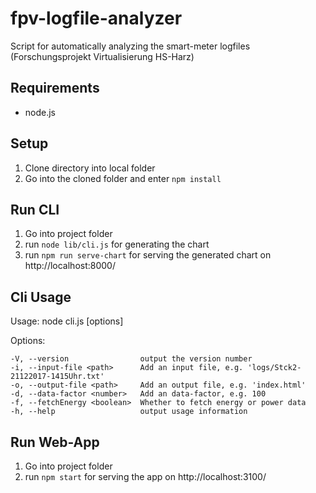 # fpv-logfile-analyzer
Script for automatically analyzing the smart-meter logfiles (Forschungsprojekt Virtualisierung HS-Harz)

## Requirements

* node.js

## Setup

1. Clone directory into local folder
2. Go into the cloned folder and enter `npm install`

## Run CLI

1. Go into project folder
2. run `node lib/cli.js` for generating the chart
3. run `npm run serve-chart` for serving the generated chart on http://localhost:8000/

## Cli Usage

Usage: node cli.js [options]

  Options:

    -V, --version                output the version number
    -i, --input-file <path>      Add an input file, e.g. 'logs/Stck2-21122017-1415Uhr.txt'
    -o, --output-file <path>     Add an output file, e.g. 'index.html'
    -d, --data-factor <number>   Add an data-factor, e.g. 100
    -f, --fetchEnergy <boolean>  Whether to fetch energy or power data
    -h, --help                   output usage information

## Run Web-App

1. Go into project folder
2. run `npm start` for serving the app on http://localhost:3100/